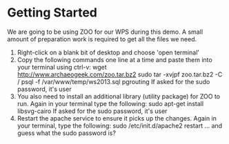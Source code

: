 # Getting Started

We are going to be using ZOO for our WPS during this demo. A small amount of preparation work is required to get all the files we need.

1. Right-click on a blank bit of desktop and choose 'open terminal'
2. Copy the following commands one line at a time and paste them into your terminal using ctrl-v:
        wget http://www.archaeogeek.com/zoo.tar.bz2
        sudo tar -xvjpf zoo.tar.bz2 -C /
        psql -f /var/www/temp/ws2013.sql pgrouting
If asked for the sudo password, it's user
3. You also need to install an additional library (utility package) for ZOO to run. Again in your terminal type the following:
        sudo apt-get install libsvg-cairo
If asked for the sudo password, it's user
4. Restart the apache service to ensure it picks up the changes. Again in your terminal, type the following:
        sudo /etc/init.d/apache2 restart
... and guess what the sudo password is?

